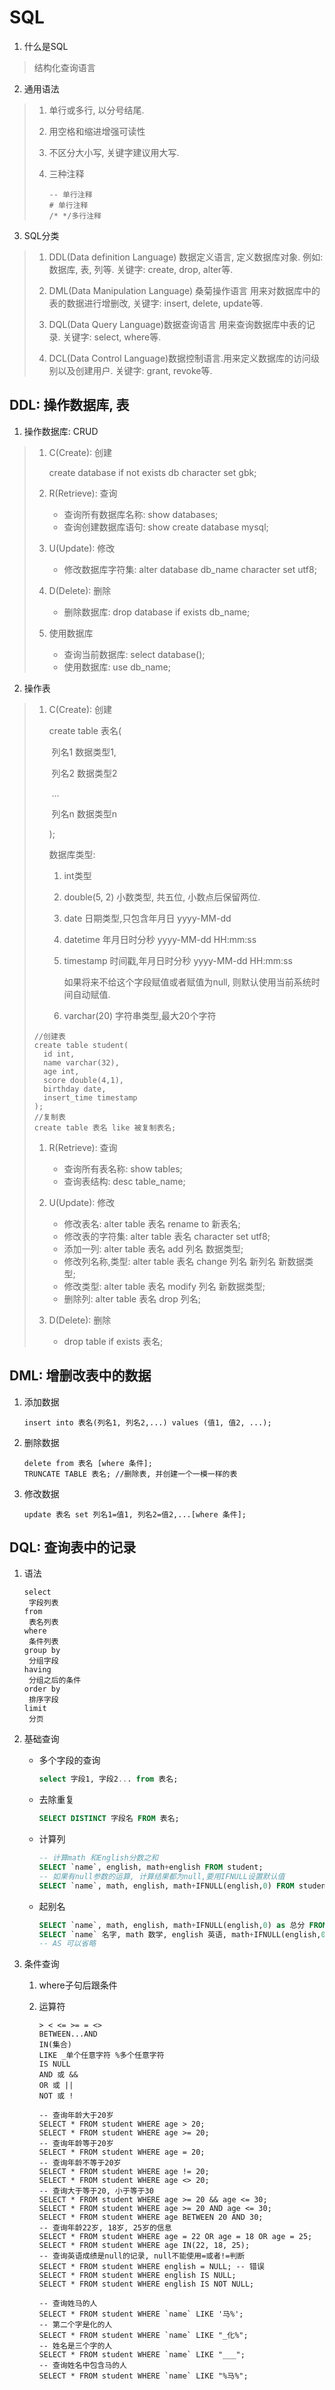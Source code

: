 # SQL

1. 什么是SQL

> 结构化查询语言

2. 通用语法

> 1. 单行或多行, 以分号结尾.
>
> 2. 用空格和缩进增强可读性
>
> 3. 不区分大小写, 关键字建议用大写.
>
> 4. 三种注释
>
>    ```sql,ignore
>    -- 单行注释
>    # 单行注释
>    /* */多行注释
>    ```

3. SQL分类

> 1. DDL(Data definition Language) 数据定义语言, 定义数据库对象. 例如: 数据库, 表, 列等. 关键字: create,  drop, alter等.
>
> 2. DML(Data Manipulation Language) 桑菊操作语言 用来对数据库中的表的数据进行增删改, 关键字: insert, delete, update等.
>
> 3. DQL(Data Query Language)数据查询语言 用来查询数据库中表的记录. 关键字: select, where等.
>
> 4. DCL(Data Control Language)数据控制语言.用来定义数据库的访问级别以及创建用户. 关键字: grant, revoke等.

## DDL: 操作数据库, 表

1. 操作数据库: CRUD

> 1. C(Create): 创建
>
>    create database if not exists db character set gbk;
>
> 2. R(Retrieve): 查询
>
>    * 查询所有数据库名称: show databases;
>    * 查询创建数据库语句: show create database mysql;
>
> 3. U(Update): 修改
>
>    * 修改数据库字符集: alter database db_name character set utf8;
>
> 4. D(Delete): 删除
>
>    * 删除数据库: drop database if exists db_name;
>
> 5. 使用数据库
>
>    * 查询当前数据库: select database();
>    * 使用数据库: use db_name;

2. 操作表

> 1. C(Create): 创建
>
>    create table 表名(
>
>    ​	列名1 数据类型1,
>
>    ​	列名2 数据类型2
>
>    ​	...
>
>    ​	列名n 数据类型n
>
>    );
>
>    数据库类型:
>
>     1. int类型
>
>     2. double(5, 2) 小数类型, 共五位, 小数点后保留两位.
>
>     3. date 日期类型,只包含年月日 yyyy-MM-dd
>
>     4. datetime 年月日时分秒 yyyy-MM-dd HH:mm:ss
>
>     5. timestamp 时间戳,年月日时分秒 yyyy-MM-dd HH:mm:ss
>
>        如果将来不给这个字段赋值或者赋值为null, 则默认使用当前系统时间自动赋值.
>
>    	6. varchar(20) 字符串类型,最大20个字符
>
> ```sql,ignore
> //创建表
> create table student(
> 	id int,
> 	name varchar(32),
> 	age int,
> 	score double(4,1),
> 	birthday date,
> 	insert_time timestamp
> );
> //复制表
> create table 表名 like 被复制表名;
> ```
>
> 1. R(Retrieve): 查询
>
>    * 查询所有表名称: show tables;
>    * 查询表结构: desc table_name;
> 2. U(Update): 修改
>
>    * 修改表名:             alter table 表名 rename to 新表名;
>    * 修改表的字符集:  alter table 表名 character set utf8;
>    * 添加一列:             alter table 表名 add 列名 数据类型;
>    * 修改列名称,类型: alter table 表名 change 列名 新列名 新数据类型;
>    * 修改类型:             alter table 表名 modify 列名 新数据类型;
>    * 删除列:                 alter table 表名 drop 列名;
> 3. D(Delete): 删除
>
>    * drop table if exists 表名;

## DML: 增删改表中的数据

1. 添加数据

   ```sql,ignore
   insert into 表名(列名1, 列名2,...) values (值1, 值2, ...);
   ```

2. 删除数据

   ```sql,ignore
   delete from 表名 [where 条件];
   TRUNCATE TABLE 表名; //删除表, 并创建一个一模一样的表
   ```

3. 修改数据

   ```sql,ignore
   update 表名 set 列名1=值1, 列名2=值2,...[where 条件];
   ```

## DQL: 查询表中的记录

1. 语法

   ```sql,ignore
   select 
   	字段列表
   from
   	表名列表
   where
   	条件列表
   group by
   	分组字段
   having
   	分组之后的条件
   order by
   	排序字段
   limit
   	分页
   ```

2. 基础查询

   * 多个字段的查询

      ```sql
      select 字段1, 字段2... from 表名;
      ```

   * 去除重复

      ```sql
      SELECT DISTINCT 字段名 FROM 表名;
      ```

   * 计算列

      ```sql
      -- 计算math 和English分数之和
      SELECT `name`, english, math+english FROM student;
      -- 如果有null参数的运算, 计算结果都为null,要用IFNULL设置默认值
      SELECT `name`, math, english, math+IFNULL(english,0) FROM student;
      ```

   * 起别名

      ```sql
      SELECT `name`, math, english, math+IFNULL(english,0) as 总分 FROM student;
      SELECT `name` 名字, math 数学, english 英语, math+IFNULL(english,0) 总分 FROM student;
      -- AS 可以省略
      ```

3. 条件查询

   1. where子句后跟条件

   2. 运算符

      ```sql,ignore
      > < <= >= = <>
      BETWEEN...AND
      IN(集合)
      LIKE _单个任意字符 %多个任意字符
      IS NULL
      AND 或 &&
      OR 或 ||
      NOT 或 !
      ```

      ```sql,ignore
      -- 查询年龄大于20岁
      SELECT * FROM student WHERE age > 20;
      SELECT * FROM student WHERE age >= 20;
      -- 查询年龄等于20岁
      SELECT * FROM student WHERE age = 20;
      -- 查询年龄不等于20岁
      SELECT * FROM student WHERE age != 20;
      SELECT * FROM student WHERE age <> 20;
      -- 查询大于等于20, 小于等于30
      SELECT * FROM student WHERE age >= 20 && age <= 30;
      SELECT * FROM student WHERE age >= 20 AND age <= 30;
      SELECT * FROM student WHERE age BETWEEN 20 AND 30;
      -- 查询年龄22岁, 18岁, 25岁的信息
      SELECT * FROM student WHERE age = 22 OR age = 18 OR age = 25;
      SELECT * FROM student WHERE age IN(22, 18, 25);
      -- 查询英语成绩是null的记录, null不能使用=或者!=判断
      SELECT * FROM student WHERE english = NULL; -- 错误
      SELECT * FROM student WHERE english IS NULL;
      SELECT * FROM student WHERE english IS NOT NULL;
      
      -- 查询姓马的人
      SELECT * FROM student WHERE `name` LIKE '马%';
      -- 第二个字是化的人
      SELECT * FROM student WHERE `name` LIKE "_化%";
      -- 姓名是三个字的人
      SELECT * FROM student WHERE `name` LIKE "___";
      -- 查询姓名中包含马的人
      SELECT * FROM student WHERE `name` LIKE "%马%";
      ```

      